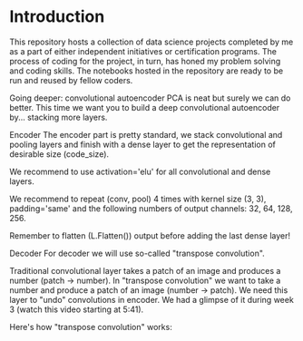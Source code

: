 <h1> Introduction</h1>

This repository hosts a collection of data science projects completed by me as a part of either independent initiatives or certification programs. The process of coding for the project, in turn, has honed my problem solving and coding skills. The notebooks hosted in the repository are ready to be run and reused by fellow coders.

Going deeper: convolutional autoencoder
PCA is neat but surely we can do better. This time we want you to build a deep convolutional autoencoder by... stacking more layers.

Encoder
The encoder part is pretty standard, we stack convolutional and pooling layers and finish with a dense layer to get the representation of desirable size (code_size).

We recommend to use activation='elu' for all convolutional and dense layers.

We recommend to repeat (conv, pool) 4 times with kernel size (3, 3), padding='same' and the following numbers of output channels: 32, 64, 128, 256.

Remember to flatten (L.Flatten()) output before adding the last dense layer!

Decoder
For decoder we will use so-called "transpose convolution".

Traditional convolutional layer takes a patch of an image and produces a number (patch -> number). In "transpose convolution" we want to take a number and produce a patch of an image (number -> patch). We need this layer to "undo" convolutions in encoder. We had a glimpse of it during week 3 (watch this video starting at 5:41).

Here's how "transpose convolution" works:
